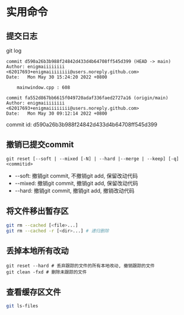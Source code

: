 # 实用命令

## 提交日志

git log

```shell
commit d590a26b3b988f24842d433d4b64708ff545d399 (HEAD -> main)
Author: enigmaiiiiiiii <62017693+enigmaiiiiiiii@users.noreply.github.com>
Date:   Mon May 30 15:24:20 2022 +0800

    mainwindow.cpp : 608

commit fa552d867bb6615f049720adaf336faed2727a16 (origin/main)
Author: enigmaiiiiiiii <62017693+enigmaiiiiiiii@users.noreply.github.com>
Date:   Mon May 30 09:12:14 2022 +0800
```

commit id: d590a26b3b988f24842d433d4b64708ff545d399

## 撤销已提交commit

```shell
git reset [--soft | --mixed [-N] | --hard |--merge | --keep] [-q] <commitid>
```

- --soft: 撤销git commit, 不撤销git add, 保留改动代码
- --mixed: 撤销git commit, 撤销git add, 保留改动代码
- --hard: 撤销git commit, 撤销git add, 撤销改动代码

## 将文件移出暂存区

```bash
git rm --cached [<file>...]
git rm --cached -r [<dir>...] # 递归删除
```

## 丢掉本地所有改动

```shell
git reset --hard # 丢弃跟踪的文件的所有本地改动, 撤销跟踪的文件
git clean -fxd # 删除未跟踪的文件
```
## 查看缓存区文件

```bash
git ls-files
```